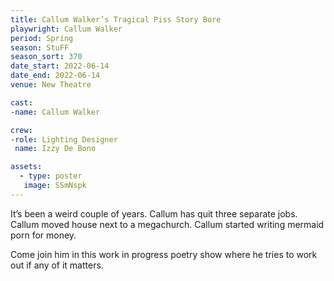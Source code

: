 ```yaml
---
title: Callum Walker’s Tragical Piss Story Bore
playwright: Callum Walker
period: Spring
season: StuFF
season_sort: 370
date_start: 2022-06-14
date_end: 2022-06-14
venue: New Theatre

cast: 
-name: Callum Walker

crew:
-role: Lighting Designer
 name: Izzy De Bono

assets:
  - type: poster
   image: SSmNspk
---
```


It’s been a weird couple of years. Callum has quit three separate jobs. Callum moved house next to a megachurch. Callum started writing mermaid porn for money. 

Come join him in this work in progress poetry show where he tries to work out if any of it matters.

